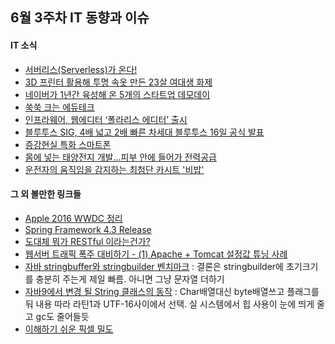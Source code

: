 ## 6월 3주차 IT 동향과 이슈

#### IT 소식
- [서버리스(Serverless)가 온다!](http://www.zdnet.co.kr/column/column_view.asp?artice_id=20160614172904)
- [3D 프린터 활용해 투명 속옷 만든 23살 여대생 화제](http://news.mk.co.kr/newsRead.php?year=2016&no=428190)
- [네이버가 1년간 육성해 온 5개의 스타트업 데모데이](http://platum.kr/archives/61462)
- [쑥쑥 크는 에듀테크](http://news.joins.com/article/20176693)
- [인프라웨어, 웹에디터 ‘폴라리스 에디터’ 출시](https://www.bloter.net/archives/257861)
- [블루투스 SIG, 4배 넓고 2배 빠른 차세대 블루투스 16일 공식 발표](http://www.kbench.com/?q=node/164036)
- [증강현실 특화 스마트폰](https://www.bloter.net/archives/257943)
- [몸에 넣는 태양전지 개발…피부 안에 들어가 전력공급](http://www.etnews.com/20160516000283)
- [운전자의 움직임을 감지하는 최첨단 카시트 '비밥'](http://bizion.mk.co.kr/bbs/board.php?bo_table=mk_idea&wr_id=804)


#### 그 외 볼만한 링크들
- [Apple 2016 WWDC 정리](http://www.clien.net/cs2/bbs/board.php?bo_table=cm_iphonien&wr_id=3354901)
- [Spring Framework 4.3 Release](https://jira.spring.io/browse/SPR/fixforversion/15453/?selectedTab=com.atlassian.jira.plugins.jira-development-integration-plugin%3Arelease-report-tabpanel)
- [도대체 뭐가 RESTful 이라는건가?](http://www.chidoo.me/index.php/2016/06/03/what-is-restful/)
- [웹서버 트래픽 폭주 대비하기 - (1) Apache + Tomcat 설정값 튜닝 사례](http://blog.naver.com/PostView.nhn?blogId=tmondev&logNo=220731906490&redirect=Dlog&widgetTypeCall=true)
- [자바 stringbuffer와 stringbuilder 벤치마크](http://alblue.bandlem.com/2016/04/jmh-stringbuffer-stringbuilder.html?utm_content=buffer87ee0&utm_medium=social&utm_source=twitter.com&utm_campaign=buffer) : 결론은 stringbuilder에 초기크기를 충분히 주는게 제일 빠름. 아니면 그냥 문자열 더하기
- [자바9에서 변경 될 String 클래스의 동작](https://bugs.openjdk.java.net/browse/JDK-8054307) : Char배열대신 byte배열쓰고 플래그를 둬 내용 따라 라틴1과 UTF-16사이에서 선택. 실 시스템에서 힙 사용이 눈에 띄게 줄고 gc도 줄어들듯
- [이해하기 쉬운 픽셀 밀도](https://brunch.co.kr/@ultra0034/23)